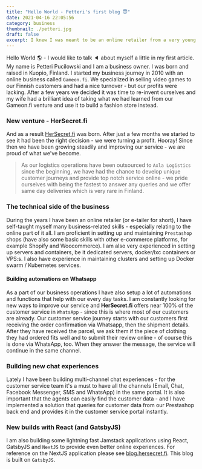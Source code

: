 ```yaml
---
title: "Hello World - Petteri's first blog 😇"
date: 2021-04-16 22:05:56
category: business
thumbnail: ./petteri.jpg
draft: false
excerpt: I knew I was meant to be an online retailer from a very young age - I started at the age of just 18. In this post I will tell you about my journey as business owner in the ever-changing online scene.
---
```


Hello World 🌎 - I would like to talk 🔈 about myself a little in my first article. My name is Petteri Pucilowski and I am a business owner. I was born and raised in Kuopio, Finland. I started my business journey in 2010 with an online business called `Gameon.fi`. We specialized in selling video games to our Finnish customers and had a nice turnover - but our profits were lacking. After a few years we decided it was time to re-invent ourselves and my wife had a brilliant idea of taking what we had learned from our Gameon.fi venture and use it to build a fashion store instead.

### New venture - HerSecret.fi

And as a result [HerSecret.fi](https://www.hersecret.fi/) was born. After just a few months we started to see it had been the right decision - we were turning a profit. Hooray! Since then we have been growing steadily and improving our service - we are proud of what we've become.

> As our logistics operations have been outsourced to `Axla Logistics` since the beginning, we have had the chance to develop unique customer journeys and provide top notch service online - we pride ourselves with being the fastest to answer any queries and we offer same day deliveries which is very rare in Finland.

### The technical side of the business

During the years I have been an online retailer (or e-tailer for short), I have self-taught myself many business-related skills - especially relating to the online part of it all. I am proficient in setting up and maintaining `Prestashop` shops (have also some basic skills with other e-commerce platforms, for example Shopify and Woocommerce). I am also very experienced in setting up servers and containers, be it dedicated servers, docker/lxc containers or VPS:s. I also have experience in maintaining clusters and setting up Docker swarm / Kubernetes services.

#### Building automations on Whatsapp

As a part of our business operations I have also setup a lot of automations and functions that help with our every day tasks. I am constantly looking for new ways to improve our service and **HerSecret.fi** offers near 100% of the customer service in `WhatsApp` - since this is where most of our customers are already. Our customer service journey starts with our customers first receiving the order confirmation via Whatsapp, then the shipment details. After they have received the parcel, we ask them if the piece of clothing they had ordered fits well and to submit their review online - of course this is done via WhatsApp, too. When they answer the message, the service will continue in the same channel.

### Building new chat experiences

Lately I have been building multi-channel chat experiences - for the customer service team it's a must to have all the channels (Email, Chat, Facebook Messenger, SMS and WhatsApp) in the same portal. It is also important that the agents can easily find the customer data - and I have implemented a solution that queries for customer data from our Prestashop back end and provides it in the customer service portal instantly.

### New builds with React (and GatsbyJS)

I am also building some lightning fast Jamstack applications using React, GatsbyJS and `NextJS` to provide even better online experiences. For reference on the NextJS application please see [blog.hersecret.fi](https://blog.hersecret.fi). This blog is built on `GatsbyJS`.
